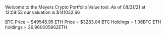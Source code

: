 Welcome to the Meyers Crypto Portfolio Value tool. 
As of 08/21/21 at 12:08:53 our valuation is $141032.66 

BTC Price = $49548.95
 ETH Price = $3283.04
BTC Holdings = 1.06BTC
 ETH holdings = 26.960005962ETH 

